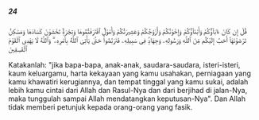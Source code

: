 ##### 24

<span class="ayah">قُلْ إِن كَانَ ءَابَآؤُكُمْ وَأَبْنَآؤُكُمْ وَإِخْوَٰنُكُمْ وَأَزْوَٰجُكُمْ وَعَشِيرَتُكُمْ وَأَمْوَٰلٌ ٱقْتَرَفْتُمُوهَا وَتِجَٰرَةٌۭ تَخْشَوْنَ كَسَادَهَا وَمَسَٰكِنُ تَرْضَوْنَهَآ أَحَبَّ إِلَيْكُم مِّنَ ٱللَّهِ وَرَسُولِهِۦ وَجِهَادٍۢ فِى سَبِيلِهِۦ فَتَرَبَّصُوا۟ حَتَّىٰ يَأْتِىَ ٱللَّهُ بِأَمْرِهِۦ ۗ وَٱللَّهُ لَا يَهْدِى ٱلْقَوْمَ ٱلْفَٰسِقِينَ</span>

<span class="ayah_translation">Katakanlah: "jika bapa-bapa, anak-anak, saudara-saudara, isteri-isteri, kaum keluargamu, harta kekayaan yang kamu usahakan, perniagaan yang kamu khawatiri kerugiannya, dan tempat tinggal yang kamu sukai, adalah lebih kamu cintai dari Allah dan Rasul-Nya dan dari berjihad di jalan-Nya, maka tunggulah sampai Allah mendatangkan keputusan-Nya". Dan Allah tidak memberi petunjuk kepada orang-orang yang fasik.</span>
